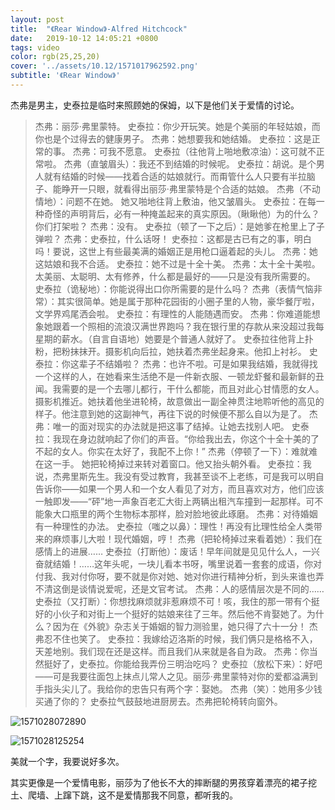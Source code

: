 ```yaml
---
layout: post
title:  "《Rear Window》-Alfred Hitchcock"
date:   2019-10-12 14:05:21 +0800
tags: video
color: rgb(25,25,20)
cover: '../assets/10.12/1571017962592.png'
subtitle: '《Rear Window》'
---
```


杰弗是男主，史泰拉是临时来照顾她的保姆，以下是他们关于爱情的讨论。

> 杰弗：丽莎·弗里蒙特。
> 史泰拉：你少开玩笑。她是个美丽的年轻姑娘，而你也是个过得去的健康男子。
> 杰弗：她想要我和她结婚。
> 史泰拉：这是正常的事。
> 杰弗：可我不愿意。
> 史泰拉（往他背上啪地敷凉油）：这可就不正常啦。
> 杰弗（直皱眉头）：我还不到结婚的时候呢。
> 史泰拉：胡说。是个男人就有结婚的时候——找着合适的姑娘就行。而甭管什么人只要有半拉脑子、能睁开一只眼，就看得出丽莎·弗里蒙特是个合适的姑娘。
> 杰弗（不动情地）：问题不在她。
> 她又啪地往背上敷油，他又皱眉头。
> 史泰拉：在每一种奇怪的声明背后，必有一种掩盖起来的真实原因。（瞅瞅他）为的什么？你们打架啦？
> 杰弗：没有。
> 史泰拉（顿了一下之后）：是她爹在枪里上了子弹啦？
> 杰弗：史泰拉，什么话呀！
> 史泰拉：这都是古已有之的事，明白吗！要说，这世上有些最美满的婚姻正是用枪口逼着起的头儿。
> 杰弗：她这姑娘和我不合适。
> 史泰拉：她不过是十全十美。
> 杰弗：太十全十美啦。太美丽、太聪明、太有修养，什么都是最好的——只是没有我所需要的。
> 史泰拉（诡秘地）：你能说得出口你所需要的是什么吗？
> 杰弗（表情气恼非常）：其实很简单。她是属于那种花园街的小圈子里的人物，豪华餐厅啦，文学界鸡尾洒会啦。
> 史泰拉：有理性的人能随遇而安。
> 杰弗：你难道能想象她跟着一个照相的流浪汉满世界跑吗？我在银行里的存款从来没超过我每星期的薪水。（自言自语地）她要是个普通人就好了。
> 史泰拉往他背上扑粉，把粉抹抹开。摄影机向后拉，她扶着杰弗坐起身来。他扣上衬衫。
> 史泰拉：你这辈子不结婚啦？
> 杰弗：也许不啦。可是如果我结婚，我就得找一个这样的人，在她看来生活绝不是一件新衣服、一顿龙虾餐和最新鲜的丑闻。我需要的是一个去哪儿都行，干什么都能，而且对此心甘情愿的女人。
> 摄影机推近。她扶着他坐进轮椅，故意做出一副全神贯注地聆听他的高见的样子。他注意到她的这副神气，再往下说的时候便不那么自以为是了。
> 杰弗：唯一的面对现实的办法就是把这事了结掉。让她去找别人吧。
> 史泰拉：我现在身边就响起了你们的声音。“你给我出去，你这个十全十美的了不起的女人。你实在太好了，我配不上你！”
> 杰弗（停顿了一下）：难就难在这一手。
> 她把轮椅掉过来转对着窗口。他又抬头朝外看。
> 史泰拉：我说，杰弗里斯先生。我没有受过教育，我甚至谈不上老练，可是我可以明自告诉你——如果一个男人和一个女人看见了对方，而且喜欢对方，他们应该一触即发——“砰”地一声象百老汇大街上两辆出租汽车撞到一起那样。可不能象大口瓶里的两个生物标本那样，脸对脸地彼此琢磨。
> 杰弗：对待婚姻有一种理性的办法。
> 史泰拉（嗤之以鼻）：理性！再没有比理性给全人类带来的麻烦事儿大啦！现代婚姻，哼！
> 杰弗（把轮椅掉过来看着她）：我们在感情上的进展……
> 史泰拉（打断他）：废话！早年间就是见见什么人，一兴奋就结婚！……这年头呢，一块儿看本书呀，嘴里说着一套套的成语，你对付我、我对付你呀，要不就是你对她、她对你进行精神分析，到头来谁也弄不清这倒是谈情说爱呢，还是文官考试。
> 杰弗：人的感情层次是不同的……
> 史泰拉（又打断）：你想找麻烦就非惹麻烦不可！咳，我住的那一带有个挺好的小伙子和对街上一个挺好的姑娘来往了三年。然后他不肯娶她了。为什么？因为在《外貌》杂志关于婚姻的智力测验里，她只得了六十一分！
> 杰弗忍不住也笑了。
> 史泰拉：我嫁给迈洛斯的时候，我们俩只是格格不入，天差地别。我们现在还是这样。而且我们从来就是各自为政。
> 杰弗：你当然挺好了，史泰拉。你能给我弄份三明治吃吗？
> 史泰拉（放松下来）：好吧——可是我要往面包上抹点儿常人之见。丽莎·弗里蒙特对你的爱都溢满到手指头尖儿了。我给你的忠告只有两个字：娶她。
> 杰弗（笑）：她用多少钱买通了你的？
> 史泰拉气鼓鼓地进厨房去。杰弗把轮椅转向窗外。

![1571028072890](/home/tzj/cntzj.github.io/assets/10.12/1571028072890.png)

![1571028125254](/home/tzj/cntzj.github.io/assets/10.12/1571028125254.png)

美就一个字，我要说好多次。

其实更像是一个爱情电影，丽莎为了他长不大的摔断腿的男孩穿着漂亮的裙子挖土、爬墙、上蹿下跳，这不是爱情那我不同意，都听我的。